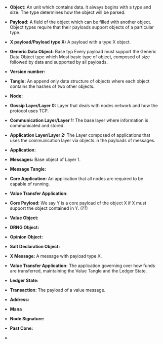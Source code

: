 


 - **Object:** An unit which contains data. It always begins with a type  and size. The type determines how the object will be parsed.
    
- **Payload:** A field of the object which can be filled with another object. Object types require that their payloads support objects of a particular type. 

- **X payload/Payload type X:** A payload with a type X object.
    
- **Generic Data Object:** Base typ  Every payload must support the Generic Data Object type which Most basic type of object, composed of size followed by data and supported by all payloads. 
    
- **Version number:**
    
-  **Tangle:** An append only data structure of objects where each object contains the hashes of two other objects.

- **Node:**
    
-   **Gossip Layer/Layer 0:** Layer that deals with nodes network and how the protocol uses TCP.
    
-   **Communication Layer/Layer 1:** The base layer where information is communicated and stored.
    
-   **Application Layer/Layer 2:** The Layer composed of applications that uses the communication layer via objects in the payloads of messages.
- **Application:**

-   **Messages:** Base object of Layer 1.
    
-   **Message Tangle:** 
    
- **Core Application:** An application that all nodes are required to be capable of running.
    
- **Value Transfer Application:**
    
- **Core Payload:** We say Y is a core payload of the object X if X must support the object contained in Y. (??)
    
-   **Value Object:**
    
-   **DRNG Object:**
    
-   **Opinion Object:**
    
-   **Salt Declaration Object:**
  

-  **X Message:** A message with payload type X.
    

-   **Value Transfer Application:** The application governing over how funds are transferred, maintaining the Value Tangle and the Ledger State.

-  **Ledger State:**

    
-   **Transaction:** The payload of a value message.
    

-   **Address:**
    
    
-   **Mana**
    

-   **Node Signature:**

- **Past Cone:**
- 
<!--stackedit_data:
eyJoaXN0b3J5IjpbNTQ0OTM3NjQyLDIwOTMzOTYzMywxMjY1NT
k3ODQ4LDI0MDQxOTM5LDEwNDEzOTg1OTBdfQ==
-->
